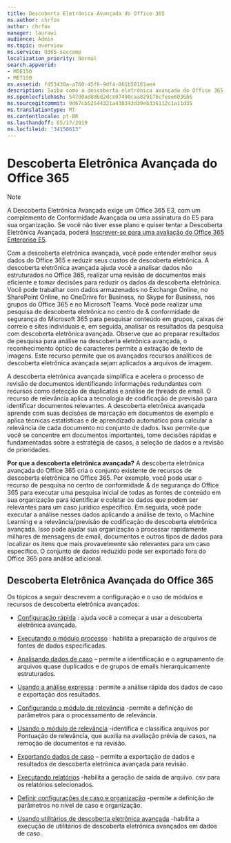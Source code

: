 ```yaml
---
title: Descoberta Eletrônica Avançada do Office 365
ms.author: chrfox
author: chrfox
manager: laurawi
audience: Admin
ms.topic: overview
ms.service: O365-seccomp
localization_priority: Normal
search.appverid:
- MOE150
- MET150
ms.assetid: fd53438a-a760-45f6-9df4-861b50161ae4
description: Saiba como a descoberta eletrônica avançada do Office 365 pode ajudá-lo a analisar os dados no Office 365, simplificar as revisões de documentos e tomar decisões de descoberta eletrônica eficiente.
ms.openlocfilehash: 54700ad8d6d2dce07490caa82917bcfeee6036b6
ms.sourcegitcommit: 9d67cb52544321a430343d39eb336112c1a11d35
ms.translationtype: MT
ms.contentlocale: pt-BR
ms.lasthandoff: 05/17/2019
ms.locfileid: "34158613"
---
```

# <a name="office-365-advanced-ediscovery"></a>Descoberta Eletrônica Avançada do Office 365

> [!NOTE]
> A Descoberta Eletrônica Avançada exige um Office 365 E3, com um complemento de Conformidade Avançada ou uma assinatura do E5 para sua organização. Se você não tiver esse plano e quiser tentar a Descoberta Eletrônica Avançada, poderá [Inscrever-se para uma avaliação do Office 365 Enterprise E5](https://go.microsoft.com/fwlink/p/?LinkID=698279). 
  
Com a descoberta eletrônica avançada, você pode entender melhor seus dados do Office 365 e reduzir seus custos de descoberta eletrônica. A descoberta eletrônica avançada ajuda você a analisar dados não estruturados no Office 365, realizar uma revisão de documentos mais eficiente e tomar decisões para reduzir os dados da descoberta eletrônica. Você pode trabalhar com dados armazenados no Exchange Online, no SharePoint Online, no OneDrive for Business, no Skype for Business, nos grupos do Office 365 e no Microsoft Teams. Você pode realizar uma pesquisa de descoberta eletrônica no centro de &amp; conformidade de segurança do Microsoft 365 para pesquisar conteúdo em grupos, caixas de correio e sites individuais e, em seguida, analisar os resultados da pesquisa com descoberta eletrônica avançada. Observe que ao preparar resultados de pesquisa para análise na descoberta eletrônica avançada, o reconhecimento óptico de caracteres permite a extração de texto de imagens. Este recurso permite que os avançados recursos analíticos de descoberta eletrônica avançada sejam aplicados a arquivos de imagem.
  
A descoberta eletrônica avançada simplifica e acelera o processo de revisão de documentos identificando informações redundantes com recursos como detecção de duplicatas e análise de threads de email. O recurso de relevância aplica a tecnologia de codificação de previsão para identificar documentos relevantes. A descoberta eletrônica avançada aprende com suas decisões de marcação em documentos de exemplo e aplica técnicas estatísticas e de aprendizado automático para calcular a relevância de cada documento no conjunto de dados. Isso permite que você se concentre em documentos importantes, tome decisões rápidas e fundamentadas sobre a estratégia de casos, a seleção de dados e a revisão de prioridades.
  
 **Por que a descoberta eletrônica avançada?** A descoberta eletrônica avançada do Office 365 cria o conjunto existente de recursos de descoberta eletrônica no Office 365. Por exemplo, você pode usar o recurso de pesquisa no centro de conformidade &amp; de segurança do Office 365 para executar uma pesquisa inicial de todas as fontes de conteúdo em sua organização para identificar e coletar os dados que podem ser relevantes para um caso jurídico específico. Em seguida, você pode executar a análise nesses dados aplicando a análise de texto, o Machine Learning e a relevância/previsão de codificação de descoberta eletrônica avançada. Isso pode ajudar sua organização a processar rapidamente milhares de mensagens de email, documentos e outros tipos de dados para localizar os itens que mais provavelmente são relevantes para um caso específico. O conjunto de dados reduzido pode ser exportado fora do Office 365 para análise adicional. 
  
## <a name="office-365-advanced-ediscovery"></a>Descoberta Eletrônica Avançada do Office 365

Os tópicos a seguir descrevem a configuração e o uso de módulos e recursos de descoberta eletrônica avançados:
  
- [Configuração rápida](quick-setup-for-advanced-ediscovery.md) : ajuda você a começar a usar a descoberta eletrônica avançada. 
    
- [Executando o módulo processo](run-the-process-module-in-advanced-ediscovery.md) : habilita a preparação de arquivos de fontes de dados especificadas. 
    
- [Analisando dados de caso](analyze-case-data-with-advanced-ediscovery.md) – permite a identificação e o agrupamento de arquivos quase duplicados e de grupos de emails hierarquicamente estruturados. 

- [Usando a análise expressa](use-express-analysis-in-advanced-ediscovery.md) : permite a análise rápida dos dados de caso e exportação dos resultados. 
    
- [Configurando o módulo de relevância](manage-relevance-setup-in-advanced-ediscovery.md) -permite a definição de parâmetros para o processamento de relevância. 
    
- [Usando o módulo de relevância](use-relevance-in-advanced-ediscovery.md) -identifica e classifica arquivos por Pontuação de relevância, que auxilia na avaliação prévia de casos, na remoção de documentos e na revisão. 
    
- [Exportando dados de caso](export-case-data-in-advanced-ediscovery.md) – permite a exportação de dados e resultados de descoberta eletrônica avançada para revisão. 
    
- [Executando relatórios](run-reports-in-advanced-ediscovery.md) -habilita a geração de saída de arquivo. csv para os relatórios selecionados. 
    
- [Definir configurações de caso e organização](define-case-and-tenant-settings-in-advanced-ediscovery.md) -permite a definição de parâmetros no nível de caso e organização. 
    
- [Usando utilitários de descoberta eletrônica avançada](use-advanced-ediscovery-utilities.md) -habilita a execução de utilitários de descoberta eletrônica avançados em dados de caso. 
